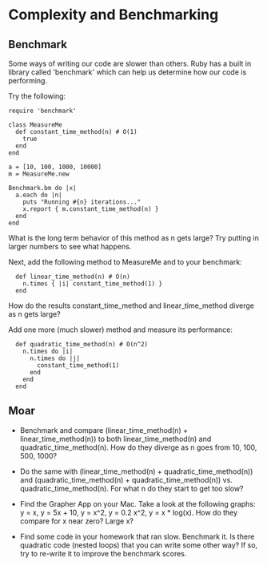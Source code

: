 # Complexity and Benchmarking

## Benchmark

Some ways of writing our code are slower than others. Ruby has a built
in library called 'benchmark' which can help us determine how our code
is performing.

Try the following:

```
require 'benchmark'

class MeasureMe
  def constant_time_method(n) # O(1)
    true
  end
end

a = [10, 100, 1000, 10000]
m = MeasureMe.new

Benchmark.bm do |x|
  a.each do |n|
    puts "Running #{n} iterations..."
    x.report { m.constant_time_method(n) }
  end
end
```

What is the long term behavior of this method as n gets large? Try
putting in larger numbers to see what happens.

Next, add the following method to MeasureMe and to your benchmark:

```
  def linear_time_method(n) # O(n)
    n.times { |i| constant_time_method(1) }
  end
```

How do the results constant_time_method and linear_time_method diverge as n gets large?

Add one more (much slower) method and measure its performance:

```
  def quadratic_time_method(n) # O(n^2)
    n.times do |i|
      n.times do |j|
        constant_time_method(1)
      end
    end
  end
```

## Moar

* Benchmark and compare (linear_time_method(n) +
  linear_time_method(n)) to both linear_time_method(n) and
  quadratic_time_method(n). How do they diverge as n goes from 10, 100, 500, 1000?

* Do the same with (linear_time_method(n) + quadratic_time_method(n))
  and (quadratic_time_method(n) + quadratic_time_method(n))
  vs. quadratic_time_method(n). For what n do they start to get too
  slow?

* Find the Grapher App on your Mac. Take a look at the following
  graphs: y = x, y = 5x + 10, y = x^2, y = 0.2 x^2, y = x *
  log(x). How do they compare for x near zero? Large x?

* Find some code in your homework that ran slow. Benchmark it. Is
  there quadratic code (nested loops) that you can write some other
  way? If so, try to re-write it to improve the benchmark scores.


